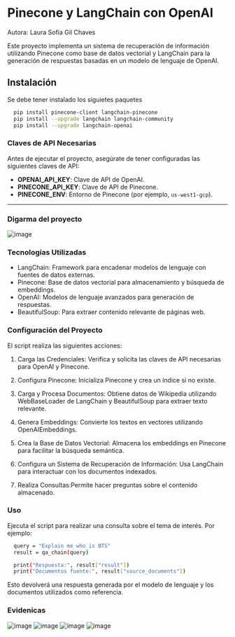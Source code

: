 # Pinecone y LangChain con OpenAI

Autora: Laura Sofía Gil Chaves

Este proyecto implementa un sistema de recuperación de información utilizando Pinecone como base de datos vectorial y LangChain para la generación de respuestas basadas en un modelo de lenguaje de OpenAI.

## Instalación

Se debe tener instalado los siguietes paquetes

```bash
  pip install pinecone-client langchain-pinecone
  pip install --upgrade langchain langchain-community
  pip install --upgrade langchain-openai
```
### Claves de API Necesarias

Antes de ejecutar el proyecto, asegúrate de tener configuradas las siguientes claves de API:

- **OPENAI_API_KEY**: Clave de API de OpenAI.
- **PINECONE_API_KEY**: Clave de API de Pinecone.
- **PINECONE_ENV**: Entorno de Pinecone (por ejemplo, `us-west1-gcp`).

---
### Digarma del proyecto

![image](https://github.com/user-attachments/assets/c6fcb323-fc07-4d71-93da-223903a641fb)

### Tecnologías Utilizadas

- LangChain: Framework para encadenar modelos de lenguaje con fuentes de datos externas.
- Pinecone: Base de datos vectorial para almacenamiento y búsqueda de embeddings.
- OpenAI: Modelos de lenguaje avanzados para generación de respuestas.
- BeautifulSoup: Para extraer contenido relevante de páginas web.

### Configuración del Proyecto

El script realiza las siguientes acciones:

1. Carga las Credenciales: Verifica y solicita las claves de API necesarias para OpenAI y Pinecone.
   
2. Configura Pinecone: Inicializa Pinecone y crea un índice si no existe.
   
3. Carga y Procesa Documentos: Obtiene datos de Wikipedia utilizando WebBaseLoader de LangChain y BeautifulSoup para extraer texto relevante.

4. Genera Embeddings: Convierte los textos en vectores utilizando OpenAIEmbeddings.

5. Crea la Base de Datos Vectorial: Almacena los embeddings en Pinecone para facilitar la búsqueda semántica.
   
6. Configura un Sistema de Recuperación de Información: Usa LangChain para interactuar con los documentos indexados.
   
7. Realiza Consultas:Permite hacer preguntas sobre el contenido almacenado.


### Uso

Ejecuta el script para realizar una consulta sobre el tema de interés. Por ejemplo:

```bash
  query = "Explain me who is BTS"
  result = qa_chain(query)

  print("Respuesta:", result["result"])
  print("Documentos fuente:", result["source_documents"])
```

Esto devolverá una respuesta generada por el modelo de lenguaje y los documentos utilizados como referencia.

### Evidenicas
![image](https://github.com/user-attachments/assets/f5777398-661a-4012-b9d3-a0c6899340b2)
![image](https://github.com/user-attachments/assets/71b7d45b-f9fa-4cfe-b41f-476cbe611358)
![image](https://github.com/user-attachments/assets/0e9d7b6a-99f6-4ad8-8783-0c9f81058f16)
![image](https://github.com/user-attachments/assets/13232aff-33c3-4a62-a44b-c85a761f2694)





###
